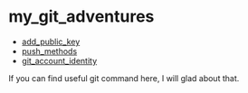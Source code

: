 # my_git_adventures

- [add_public_key](https://github.com/mohsenet/my_git_adventures/tree/main/commands/add_public_key)
- [push_methods](https://github.com/mohsenet/my_git_adventures/tree/main/commands/push_methods)
- [git_account_identity](https://github.com/mohsenet/my_git_adventures/tree/main/commands/git_account_identity)

If you can find useful git command here, I will glad about that.
